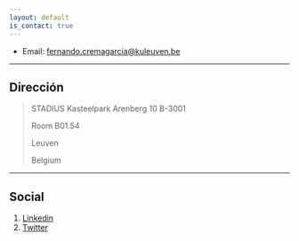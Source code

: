 ```yaml
---
layout: default
is_contact: true
---
```


* Email: [fernando.cremagarcia@kuleuven.be](mailto:fernando.cremagarcia@kuleuven.be)

---

## Dirección 

> STADIUS Kasteelpark Arenberg 10 B-3001 
>
> Room  B01.54
>
> Leuven
>
> Belgium

---

## Social

1. [Linkedin](#fernandocrema)
1. [Twitter](#FernandoCremaG)

